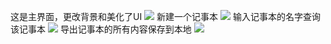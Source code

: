 这是主界面，更改背景和美化了UI
![](https://raw.githubusercontent.com/420225777/picture4/master/jiemian.png)
新建一个记事本
![](https://raw.githubusercontent.com/420225777/picture4/master/xinjian.png)
输入记事本的名字查询该记事本
![](https://raw.githubusercontent.com/420225777/picture4/master/chaxun.png)
导出记事本的所有内容保存到本地
![](https://raw.githubusercontent.com/420225777/picture4/master/daochu.png)
